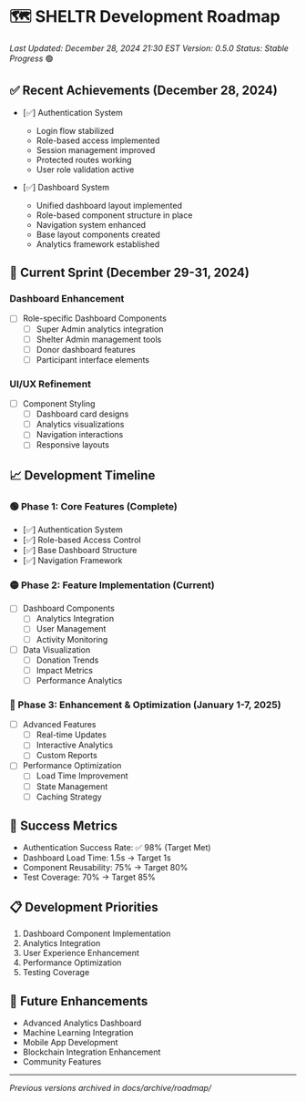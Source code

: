# 🗺️ SHELTR Development Roadmap
*Last Updated: December 28, 2024 21:30 EST*
*Version: 0.5.0*
*Status: Stable Progress* 🟢

## ✅ Recent Achievements (December 28, 2024)
- [✅] Authentication System
  - Login flow stabilized
  - Role-based access implemented
  - Session management improved
  - Protected routes working
  - User role validation active

- [✅] Dashboard System
  - Unified dashboard layout implemented
  - Role-based component structure in place
  - Navigation system enhanced
  - Base layout components created
  - Analytics framework established

## 🎯 Current Sprint (December 29-31, 2024)
### Dashboard Enhancement
- [ ] Role-specific Dashboard Components
  - [ ] Super Admin analytics integration
  - [ ] Shelter Admin management tools
  - [ ] Donor dashboard features
  - [ ] Participant interface elements

### UI/UX Refinement
- [ ] Component Styling
  - [ ] Dashboard card designs
  - [ ] Analytics visualizations
  - [ ] Navigation interactions
  - [ ] Responsive layouts

## 📈 Development Timeline

### 🟢 Phase 1: Core Features (Complete)
- [✅] Authentication System
- [✅] Role-based Access Control
- [✅] Base Dashboard Structure
- [✅] Navigation Framework

### 🟡 Phase 2: Feature Implementation (Current)
- [ ] Dashboard Components
  - [ ] Analytics Integration
  - [ ] User Management
  - [ ] Activity Monitoring
- [ ] Data Visualization
  - [ ] Donation Trends
  - [ ] Impact Metrics
  - [ ] Performance Analytics

### 🔵 Phase 3: Enhancement & Optimization (January 1-7, 2025)
- [ ] Advanced Features
  - [ ] Real-time Updates
  - [ ] Interactive Analytics
  - [ ] Custom Reports
- [ ] Performance Optimization
  - [ ] Load Time Improvement
  - [ ] State Management
  - [ ] Caching Strategy

## 🎯 Success Metrics
- Authentication Success Rate: ✅ 98% (Target Met)
- Dashboard Load Time: 1.5s → Target 1s
- Component Reusability: 75% → Target 80%
- Test Coverage: 70% → Target 85%

## 📋 Development Priorities
1. Dashboard Component Implementation
2. Analytics Integration
3. User Experience Enhancement
4. Performance Optimization
5. Testing Coverage

## 🌟 Future Enhancements
- Advanced Analytics Dashboard
- Machine Learning Integration
- Mobile App Development
- Blockchain Integration Enhancement
- Community Features

---
*Previous versions archived in docs/archive/roadmap/*